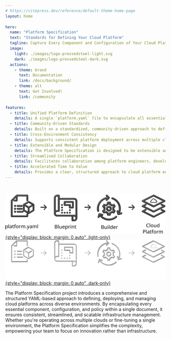 ```yaml
---
# https://vitepress.dev/reference/default-theme-home-page
layout: home

hero:
  name: "Platform Specification"
  text: "Standards for Defining Your Cloud Platform"
  tagline: Capture Every Component and Configuration of Your Cloud Platform and Infrastructure in One Unified Standard
  image:
    light: ./images/logo-pressedsteel-light.svg
    dark: ./images/logo-pressedsteel-dark.svg
  actions:
    - theme: brand
      text: Documentation
      link: /docs/background/
    - theme: alt
      text: Get Involved!
      link: /community

features:
  - title: Unified Platform Definition
    details: A single `platform.yaml` file to encapsulate all essential components, configurations, and policies of your cloud platform.
  - title: Community-Driven Standards
    details: Built on a standardized, community-driven approach to defining cloud platforms.
  - title: Cross-Environment Consistency
    details: Supports consistent platform deployment across multiple cloud providers and environments.
  - title: Extensible and Modular Design
    details: The Platform Specification is designed to be extensible and modular, allowing for easy integration of new components and configurations.
  - title: Streamlined Collaboration
    details: Facilitates collaboration among platform engineers, developers, and operations teams through a shared, transparent configuration file.
  - title: Accelerated Time to Value
    details: Provides a clear, structured approach to cloud platform engineering, reducing the learning curve for new team members and accelerating platform deployment.
---
```


<style>
:root {
  /* --vp-home-hero-name-color: transparent;
  --vp-home-hero-name-background: -webkit-linear-gradient(120deg, #bd34fe 30%, #41d1ff); */

  --vp-home-hero-name-color: transparent;
  --vp-home-hero-name-background: -webkit-linear-gradient(120deg, #3451b2 30%, #8596d0);

  /*--vp-home-hero-image-background-image: linear-gradient(-45deg, #3451b2 50%, #3451b2 50%);*/
  --vp-home-hero-image-background-image: linear-gradient(-45deg, #99a8d8 50%, #99a8d8 50%);
  --vp-home-hero-image-filter: blur(44px);
}

@media (min-width: 640px) {
  :root {
    --vp-home-hero-image-filter: blur(56px);
  }
}

@media (min-width: 960px) {
  :root {
    --vp-home-hero-image-filter: blur(68px);
  }
}
</style>
<p>&nbsp;</p>

[![Workflow](./images/workflow-light.svg){style="display: block; margin: 0 auto" .light-only}](./docs/spec/workflow-and-usage)
[![Workflow](./images/workflow-dark.svg){style="display: block; margin: 0 auto" .dark-only}](./docs/spec/workflow-and-usage)

The Platform Specification project introduces a comprehensive and structured YAML-based approach to defining, deploying, and managing cloud platforms across diverse environments. By encapsulating every essential component, configuration, and policy within a single document, it ensures consistent, streamlined, and scalable infrastructure management. Whether you're operating across multiple clouds or fine-tuning a single environment, the Platform Specification simplifies the complexity, empowering your team to focus on innovation rather than infrastructure.

